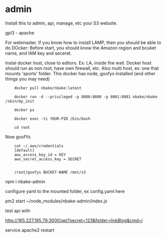 # admin

Install this to admin, api, manage, etc your S3 website.


gpl3 - apache


For webmaster. If you know how to install LAMP, then you should be able to do DOcker:
Before start, you should know the Amazon region and bcuket name,
and IAM key and seceret.




Instal docker host, close to editors. Ex: LA, inside fire wall.
Docker host should run as non root, have own firewall, etc.
Also multi host, ex: one that mounts 'sports' folder.
This docker has node, goofys installed (and other things you may need)


		docker pull nbake/nbake:latest

		docker run -d --privileged -p 8080:8080 -p 8081:8081 nbake/nbake /sbin/my_init

		docker ps

		docker exec -ti YOUR-PID /bin/bash

		cd root

Now goofYs

		cat ~/.aws/credentials
		[default]
		aws_access_key_id = KEY
		aws_secret_access_key = SECRET


		/root/goofys BUCKET-NAME /mnt/s3



npm i nbake-admin

configure yaml to the mounted folder, ex config.yaml here

pm2 start ~/node_modules/nbake-admin/index.js

test api with

http://165.227.195.79:3000/api?secret=123&folder=linkBlog&cmd=i


service apache2 restart

